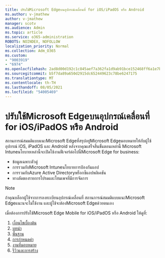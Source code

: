 ```yaml
---
title: ปรับใช้Microsoft Edgeบนอุปกรณ์เคลื่อนที่ for iOS/iPadOS หรือ Android
ms.author: v-jmathew
author: v-jmathew
manager: scotv
ms.audience: Admin
ms.topic: article
ms.service: o365-administration
ROBOTS: NOINDEX, NOFOLLOW
localization_priority: Normal
ms.collection: Adm_O365
ms.custom:
- "9003919"
- "6974"
ms.openlocfilehash: 2ad8d00d192c1c845aef7a362fa1d9ab91bce152468ff6a1e7bf6ad9250eb5c1
ms.sourcegitcommit: b5f7da89a650d2915dc652449623c78be6247175
ms.translationtype: MT
ms.contentlocale: th-TH
ms.lasthandoff: 08/05/2021
ms.locfileid: "54005469"
---
```

# <a name="deploy-microsoft-edge-for-mobile-for-iosipados-or-android"></a>ปรับใช้Microsoft Edgeบนอุปกรณ์เคลื่อนที่ for iOS/iPadOS หรือ Android

สถานการณ์สมมติแบบแนะMicrosoft Edgeที่สรุปอยู่Microsoft Edgeมอบหมายให้กับผู้ใช้อุปกรณ์ iOS, iPadOS และ Android หลังจากคุณเสร็จสิ้นขั้นตอนเหล่านี้ Microsoft Intuneนโยบายเหล่านี้จะเปิดใช้งานฟีเจอร์ต่อไปนี้Microsoft Edge for business:

- ข้อมูลเฉพาะตัวคู่
- การรวมกับMicrosoft Intuneนโยบายการป้องกันแอป
- การรวมกับAzure Active Directoryพร็อกซีแอปพลิเคชัน
- ทางลัดของรายการโปรดและโฮมเพจที่มีการจัดการ

> [!NOTE]
> ถ้าคุณบล็อกผู้ใช้จากการลงทะเบียนอุปกรณ์เคลื่อนที่ สถานการณ์สมมติแบบแนะMicrosoft Edgeแนะนจะไม่ใช้งาน และผู้ใช้จะต้องMicrosoft Edgeด้วยตนเอง

เมื่อต้องการปรับใช้Microsoft Edge Mobile for iOS/iPadOS หรือ Android ให้ดูที่:

1. [เงื่อนไขเบื้องต้น](https://go.microsoft.com/fwlink/?linkid=2133027)
2. [บทนํา](https://go.microsoft.com/fwlink/?linkid=2133520)
3. [พื้นฐาน](https://go.microsoft.com/fwlink/?linkid=2133421)
4. [การกําหนดค่า](https://go.microsoft.com/fwlink/?linkid=2133521)
5. [งานที่มอบหมาย](https://go.microsoft.com/fwlink/?linkid=2132869)
6. [รีวิวและการสร้าง](https://go.microsoft.com/fwlink/?linkid=2133522)
